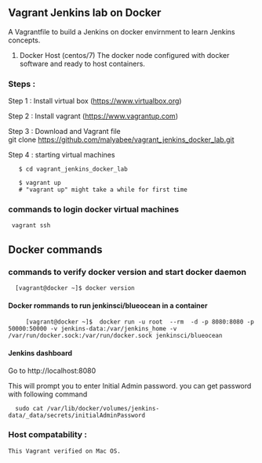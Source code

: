 ## Vagrant Jenkins lab on Docker 
 A Vagrantfile to build a Jenkins   on docker  envirnment to learn Jenkins concepts.  
 
1. Docker Host  (centos/7)
    The docker node configured with docker software and ready to host containers. 
    

### Steps :  
  Step 1 :  Install virtual box (https://www.virtualbox.org)

  Step 2 :  Install vagrant  (https://www.vagrantup.com)

  Step 3 :  Download and  Vagrant file  
       git clone https://github.com/malyabee/vagrant_jenkins_docker_lab.git  

  Step 4  : starting virtual machines 

       $ cd vagrant_jenkins_docker_lab
 
       $ vagrant up
       # "vagrant up" might take a while for first time

### commands to login docker virtual machines
    

     vagrant ssh 
     
     
## Docker commands       
###  commands to verify docker version  and start docker daemon
      [vagrant@docker ~]$ docker version
       

       
       
   
   
#### Docker rommands to run jenkinsci/blueocean in a  container  
         [vagrant@docker ~]$  docker run -u root  --rm  -d -p 8080:8080 -p 50000:50000 -v jenkins-data:/var/jenkins_home -v /var/run/docker.sock:/var/run/docker.sock jenkinsci/blueocean
         



#### Jenkins dashboard

Go to http://localhost:8080


This will prompt you to enter Initial Admin password.  you can get password with following command


      sudo cat /var/lib/docker/volumes/jenkins-data/_data/secrets/initialAdminPassword

### Host compatability :

    This Vagrant verified on Mac OS.


